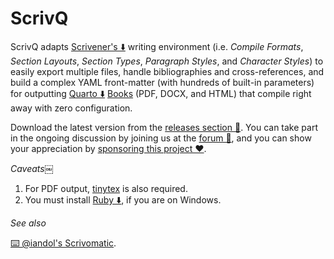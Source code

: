 # ScrivQ

ScrivQ adapts [Scrivener's ⬇️](https://www.literatureandlatte.com) writing environment (i.e. _Compile Formats_, _Section Layouts_, _Section Types_, _Paragraph Styles_, and _Character Styles_) to easily export multiple files, handle bibliographies and cross-references, and build a complex YAML front-matter (with hundreds of built-in parameters) for outputting [Quarto ⬇️](https://quarto.org/docs/get-started/) [Books](https://quarto.org/docs/books/) (PDF, DOCX, and HTML) that compile right away with zero configuration. 

Download the latest version from the [releases section 🚀](https://github.com/bcdavasconcelos/ScrivQ/releases). You can take part in the ongoing discussion by joining us at the [forum 💬](https://forum.literatureandlatte.com/t/scrivq-a-template-to-control-quarto-export-multiple-files-manage-bibliography-and-easily-create-cross-references/134755), and you can show your appreciation by [sponsoring this project ❤️](https://github.com/sponsors/bcdavasconcelos). 

 
_Caveats_￼

1. For PDF output, [tinytex](https://quarto.org/docs/output-formats/pdf-engine.html#installing-tex) is also required. 
2. You must install [Ruby ⬇️](https://www.ruby-lang.org/en/downloads), if you are on Windows.

_See also_
 
 [⌨️ @iandol's Scrivomatic](https://github.com/iandol/scrivomatic).
